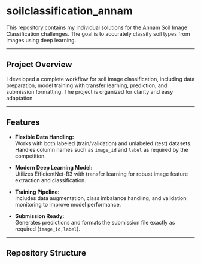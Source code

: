# soilclassification_annam

This repository contains my individual solutions for the Annam Soil Image Classification challenges. The goal is to accurately classify soil types from images using deep learning.

---

## Project Overview

I developed a complete workflow for soil image classification, including data preparation, model training with transfer learning, prediction, and submission formatting. The project is organized for clarity and easy adaptation.

---

## Features

- **Flexible Data Handling:**  
  Works with both labeled (train/validation) and unlabeled (test) datasets. Handles column names such as `image_id` and `label` as required by the competition.

- **Modern Deep Learning Model:**  
  Utilizes EfficientNet-B3 with transfer learning for robust image feature extraction and classification.

- **Training Pipeline:**  
  Includes data augmentation, class imbalance handling, and validation monitoring to improve model performance.

- **Submission Ready:**  
  Generates predictions and formats the submission file exactly as required (`image_id,label`).

---

## Repository Structure

